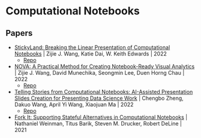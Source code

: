 # Computational Notebooks

## Papers

- [StickyLand: Breaking the Linear Presentation of Computational Notebooks](https://arxiv.org/abs/2202.11086) | Zijie J. Wang, Katie Dai, W. Keith Edwards | 2022
  - [Repo](https://github.com/xiaohk/stickyland)
- [NOVA: A Practical Method for Creating Notebook-Ready Visual Analytics](https://arxiv.org/abs/2205.03963) | Zijie J. Wang, David Munechika, Seongmin Lee, Duen Horng Chau | 2022
  - [Repo](https://github.com/poloclub/nova)
- [Telling Stories from Computational Notebooks: AI-Assisted Presentation Slides Creation for Presenting Data Science Work](https://dl.acm.org/doi/abs/10.1145/3491102.3517615) | Chengbo Zheng, Dakuo Wang, April Yi Wang, Xiaojuan Ma | 2022
  - [Repo](https://github.com/cbzheng/nb2slide)
- [Fork It: Supporting Stateful Alternatives in Computational Notebooks](https://dl.acm.org/doi/10.1145/3411764.3445527) | Nathaniel Weinman, Titus Barik, Steven M. Drucker, Robert DeLine | 2021

